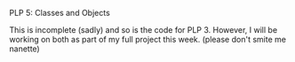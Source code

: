 PLP 5: Classes and Objects

This is incomplete (sadly) and so is the code for PLP 3. However, I will be working on both as part of my full project this week. 
(please don't smite me nanette)
